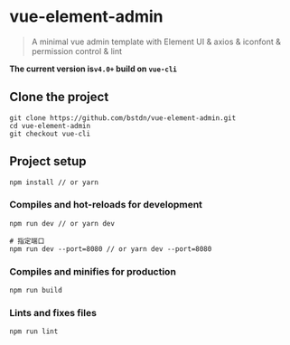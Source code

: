 # vue-element-admin

> A minimal vue admin template with Element UI & axios & iconfont & permission control & lint

**The current version is`v4.0+` build on `vue-cli`**

## Clone the project
```
git clone https://github.com/bstdn/vue-element-admin.git
cd vue-element-admin
git checkout vue-cli
```

## Project setup
```
npm install // or yarn
```

### Compiles and hot-reloads for development
```
npm run dev // or yarn dev

# 指定端口
npm run dev --port=8080 // or yarn dev --port=8080
```

### Compiles and minifies for production
```
npm run build
```

### Lints and fixes files
```
npm run lint
```
